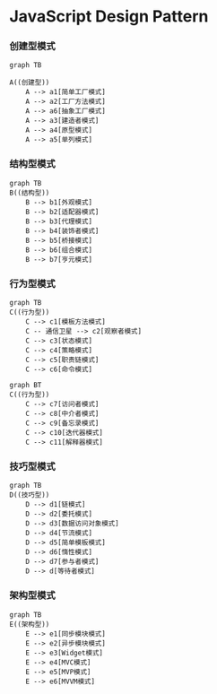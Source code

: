#  JavaScript Design Pattern

### 创建型模式

```mermaid
graph TB

A((创建型))
	A --> a1[简单工厂模式]
	A --> a2[工厂方法模式]
	A --> a6[抽象工厂模式]
	A --> a3[建造者模式]
	A --> a4[原型模式]
	A --> a5[单列模式]
```

### 结构型模式
```mermaid
graph TB
B((结构型))
	B --> b1[外观模式]
	B --> b2[适配器模式]
	B --> b3[代理模式]
	B --> b4[装饰者模式]
	B --> b5[桥接模式]
	B --> b6[组合模式]
	B --> b7[亨元模式]
```

### 行为型模式
```mermaid
graph TB
C((行为型))
	C --> c1[模板方法模式]
	C -- 通信卫星 --> c2[观察者模式]
	C --> c3[状态模式]
	C --> c4[策略模式]
	C --> c5[职责链模式]
	C --> c6[命令模式]
```
```mermaid
graph BT
C((行为型))
	C --> c7[访问者模式]
	C --> c8[中介者模式]
	C --> c9[备忘录模式]
	C --> c10[迭代器模式]
	C --> c11[解释器模式]
```


### **技巧型模式**
```mermaid
graph TB
D((技巧型))
	D --> d1[链模式]
	D --> d2[委托模式]
	D --> d3[数据访问对象模式]
	D --> d4[节流模式]
	D --> d5[简单模板模式]
	D --> d6[惰性模式]
	D --> d7[参与者模式]
	D --> d[等待者模式]
```

### 架构型模式
```mermaid
graph TB
E((架构型))
	E --> e1[同步模块模式]
	E --> e2[异步模块模式]
	E --> e3[Widget模式]
	E --> e4[MVC模式]
	E --> e5[MVP模式]
	E --> e6[MVVM模式]
```




